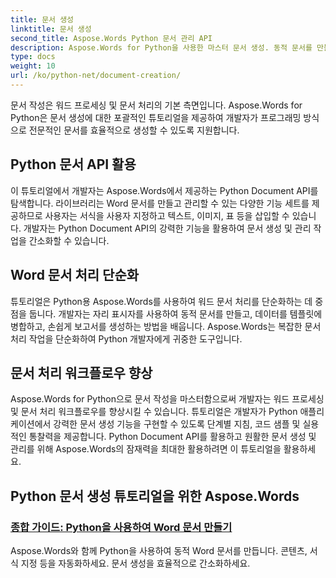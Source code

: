 ```yaml
---
title: 문서 생성
linktitle: 문서 생성
second_title: Aspose.Words Python 문서 관리 API
description: Aspose.Words for Python을 사용한 마스터 문서 생성. 동적 문서를 만들고, 서식을 사용자 정의하고, 워드 문서 처리를 간소화하세요.
type: docs
weight: 10
url: /ko/python-net/document-creation/
---
```


문서 작성은 워드 프로세싱 및 문서 처리의 기본 측면입니다. Aspose.Words for Python은 문서 생성에 대한 포괄적인 튜토리얼을 제공하여 개발자가 프로그래밍 방식으로 전문적인 문서를 효율적으로 생성할 수 있도록 지원합니다.

## Python 문서 API 활용

이 튜토리얼에서 개발자는 Aspose.Words에서 제공하는 Python Document API를 탐색합니다. 라이브러리는 Word 문서를 만들고 관리할 수 있는 다양한 기능 세트를 제공하므로 사용자는 서식을 사용자 지정하고 텍스트, 이미지, 표 등을 삽입할 수 있습니다. 개발자는 Python Document API의 강력한 기능을 활용하여 문서 생성 및 관리 작업을 간소화할 수 있습니다.

## Word 문서 처리 단순화

튜토리얼은 Python용 Aspose.Words를 사용하여 워드 문서 처리를 단순화하는 데 중점을 둡니다. 개발자는 자리 표시자를 사용하여 동적 문서를 만들고, 데이터를 템플릿에 병합하고, 손쉽게 보고서를 생성하는 방법을 배웁니다. Aspose.Words는 복잡한 문서 처리 작업을 단순화하여 Python 개발자에게 귀중한 도구입니다.

## 문서 처리 워크플로우 향상

Aspose.Words for Python으로 문서 작성을 마스터함으로써 개발자는 워드 프로세싱 및 문서 처리 워크플로우를 향상시킬 수 있습니다. 튜토리얼은 개발자가 Python 애플리케이션에서 강력한 문서 생성 기능을 구현할 수 있도록 단계별 지침, 코드 샘플 및 실용적인 통찰력을 제공합니다. Python Document API를 활용하고 원활한 문서 생성 및 관리를 위해 Aspose.Words의 잠재력을 최대한 활용하려면 이 튜토리얼을 활용하세요.

## Python 문서 생성 튜토리얼을 위한 Aspose.Words
### [종합 가이드: Python을 사용하여 Word 문서 만들기](./creating-word-documents-using-python/)
Aspose.Words와 함께 Python을 사용하여 동적 Word 문서를 만듭니다. 콘텐츠, 서식 지정 등을 자동화하세요. 문서 생성을 효율적으로 간소화하세요.